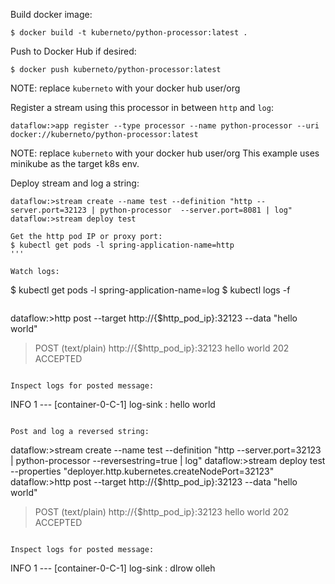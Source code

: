 Build docker image:

`$ docker build -t kuberneto/python-processor:latest .`

Push to Docker Hub if desired:

`$ docker push kuberneto/python-processor:latest`

NOTE: replace `kuberneto` with your docker hub user/org

Register a stream using this processor in between `http` and `log`:
```
dataflow:>app register --type processor --name python-processor --uri docker://kuberneto/python-processor:latest
```

NOTE: replace `kuberneto` with your docker hub user/org
This example uses minikube as the target k8s env.


Deploy stream and log a string:
```
dataflow:>stream create --name test --definition "http --server.port=32123 | python-processor  --server.port=8081 | log"
dataflow:>stream deploy test 

Get the http pod IP or proxy port:
$ kubectl get pods -l spring-application-name=http
'''

Watch logs:
```
$ kubectl get pods -l spring-application-name=log
$ kubectl logs -f <log pod name>
```

```
dataflow:>http post --target http://{$http_pod_ip}:32123 --data "hello world"
> POST (text/plain) http://{$http_pod_ip}:32123 hello world
> 202 ACCEPTED
```

Inspect logs for posted message:
```
INFO 1 --- [container-0-C-1] log-sink                                 : hello world
```

Post and log a reversed string:
```
dataflow:>stream create --name test --definition "http --server.port=32123 | python-processor --reversestring=true  | log"
dataflow:>stream deploy test --properties "deployer.http.kubernetes.createNodePort=32123"
dataflow:>http post --target http://{$http_pod_ip}:32123 --data "hello world"
> POST (text/plain) http://{$http_pod_ip}:32123 hello world
> 202 ACCEPTED
```

Inspect logs for posted message:

```
INFO 1 --- [container-0-C-1] log-sink                                 : dlrow olleh
```